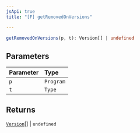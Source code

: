 ```yaml
---
jsApi: true
title: "[F] getRemovedOnVersions"

---
```

```ts
getRemovedOnVersions(p, t): Version[] | undefined
```

## Parameters

| Parameter | Type |
| :------ | :------ |
| `p` | `Program` |
| `t` | `Type` |

## Returns

[`Version`](Interface.Version.md)[] \| `undefined`
